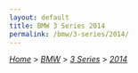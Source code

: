 ```yaml
---
layout: default
title: BMW 3 Series 2014
permalink: /bmw/3-series/2014/
---
```

[*Home*](/) > [*BMW*](/bmw/) > [*3 Series*](/bmw/3-series/) > [*2014*](/bmw/3-series/2014/)
